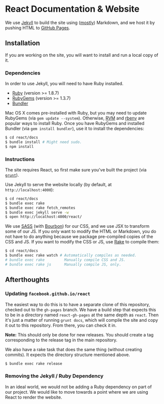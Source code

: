 # React Documentation & Website

We use [Jekyll](http://jekyllrb.com/) to build the site using ([mostly](http://zpao.com/posts/adding-line-highlights-to-markdown-code-fences/)) Markdown, and we host it by pushing HTML to [GitHub Pages](http://pages.github.com/).

## Installation

If you are working on the site, you will want to install and run a local copy of it.

### Dependencies

In order to use Jekyll, you will need to have Ruby installed.

 - [Ruby](http://www.ruby-lang.org/) (version >= 1.8.7)
 - [RubyGems](http://rubygems.org/) (version >= 1.3.7)
 - [Bundler](http://gembundler.com/)

Mac OS X comes pre-installed with Ruby, but you may need to update RubyGems (via `gem update --system`).
Otherwise, [RVM](https://rvm.io/) and [rbenv](https://github.com/sstephenson/rbenv) are popular ways to install Ruby.
Once you have RubyGems and installed Bundler (via `gem install bundler`), use it to install the dependencies:

```sh
$ cd react/docs
$ bundle install # Might need sudo.
$ npm install
```

### Instructions

The site requires React, so first make sure you've built the project (via [`grunt`](http://gruntjs.com/getting-started)).

Use Jekyll to serve the website locally (by default, at `http://localhost:4000`):

```sh
$ cd react/docs
$ bundle exec rake
$ bundle exec rake fetch_remotes
$ bundle exec jekyll serve -w
$ open http://localhost:4000/react/
```

We use [SASS](http://sass-lang.com/) (with [Bourbon](http://bourbon.io/)) for our CSS, and we use JSX to transform some of our JS.
If you only want to modify the HTML or Markdown, you do not have to do anything because we package pre-compiled copies of the CSS and JS.
If you want to modify the CSS or JS, use [Rake](http://rake.rubyforge.org/) to compile them:

```sh
$ cd react/docs
$ bundle exec rake watch # Automatically compiles as needed.
# bundle exec rake         Manually compile CSS and JS.
# bundle exec rake js      Manually compile JS, only.
```

## Afterthoughts

### Updating `facebook.github.io/react`

The easiest way to do this is to have a separate clone of this repository, checked out to the `gh-pages` branch. We have a build step that expects this to be in a directory named `react-gh-pages` at the same depth as `react`. Then it's just a matter of running `grunt docs`, which will compile the site and copy it out to this repository. From there, you can check it in.

**Note:** This should only be done for new releases. You should create a tag corresponding to the release tag in the main repository.

We also have a rake task that does the same thing (without creating commits). It expects the directory structure mentioned above.

```sh
$ bundle exec rake release
```

### Removing the Jekyll / Ruby Dependency

In an ideal world, we would not be adding a Ruby dependency on part of our project. We would like to move towards a point where we are using React to render the website.
